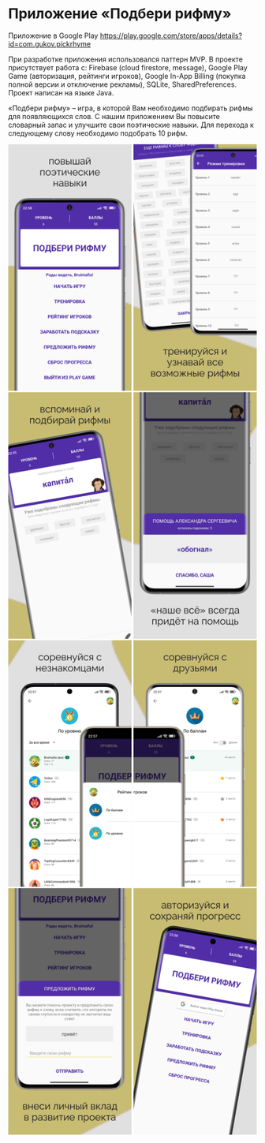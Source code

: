 # Приложение «Подбери рифму»
Приложение в Google Play https://play.google.com/store/apps/details?id=com.gukov.pickrhyme

При разработке приложения использовался паттерн MVP. В проекте присутствует работа с: Firebase (cloud firestore, message), Google Play Game (авторизация, рейтинги игроков), Google In-App Billing (покупка полной версии и отключение рекламы), SQLite, SharedPreferences. Проект написан на языке Java.

«Подбери рифму» – игра, в которой Вам необходимо подбирать рифмы для появляющихся слов. С нашим приложением Вы повысите словарный запас и улучшите свои поэтические навыки. Для перехода к следующему слову необходимо подобрать 10 рифм.

<img src="/design/AppMockUp Screenshots/Samsung Galaxy S20 (1600x3200)/Samsung Galaxy S20 Screenshot 0.png" width="250"> <img src="/design/AppMockUp Screenshots/Samsung Galaxy S20 (1600x3200)/Samsung Galaxy S20 Screenshot 1.png" width="250"> <img src="/design/AppMockUp Screenshots/Samsung Galaxy S20 (1600x3200)/Samsung Galaxy S20 Screenshot 2.png" width="250"> <img src="/design/AppMockUp Screenshots/Samsung Galaxy S20 (1600x3200)/Samsung Galaxy S20 Screenshot 3.png" width="250"> <img src="/design/AppMockUp Screenshots/Samsung Galaxy S20 (1600x3200)/Samsung Galaxy S20 Screenshot 4.png" width="250"> <img src="/design/AppMockUp Screenshots/Samsung Galaxy S20 (1600x3200)/Samsung Galaxy S20 Screenshot 5.png" width="250"> <img src="/design/AppMockUp Screenshots/Samsung Galaxy S20 (1600x3200)/Samsung Galaxy S20 Screenshot 6.png" width="250"> <img src="/design/AppMockUp Screenshots/Samsung Galaxy S20 (1600x3200)/Samsung Galaxy S20 Screenshot 7.png" width="250">
